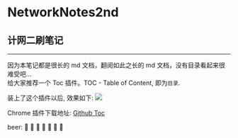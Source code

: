 # NetworkNotes2nd
## 计网二刷笔记

---------
因为本笔记都是很长的 md 文档，翻阅如此之长的 md 文档，没有目录看起来很难受吧...<br>
给大家推荐一个 Toc 插件。TOC - Table of Content, 即为`目录`.<br>

装上了这个插件以后, 效果如下:
![](https://raw.githubusercontent.com/XuemingNotCute/MarkdownPhotos/master/0.png)

Chrome 插件下载地址: [Github Toc](https://chrome.google.com/webstore/detail/github-toc/nalkpgbfaadkpckoadhlkihofnbhfhek)

beer: :beer: :beer: :beer: :beer: :beer: :beer: :beer:
